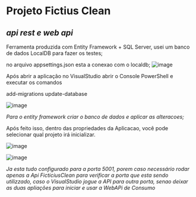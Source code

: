 # Projeto Fictius Clean

<h2><i> api rest e web api </i></h2>

Ferramenta produzida com Entity Framework + SQL Server, usei um banco de dados LocalDB para fazer os testes;

no arquivo appsettings.json esta a conexao com o localdb;
![image](https://user-images.githubusercontent.com/28540187/160851056-fb2fe4cd-7130-415c-bc9a-f91a3575b43a.png)


Após abrir a aplicação no VisualStudio abrir o Console PowerShell e executar os comandos

add-migrations
update-database<br>

![image](https://user-images.githubusercontent.com/28540187/160844513-afee2859-65e0-42ca-b6c6-10a4526b2163.png)

*Para o entity framework criar o banco de dados e aplicar as alteracoes;* <br>

Após feito isso, dentro das propriedades da Aplicacao, você pode selecionar qual projeto irá inicializar.

![image](https://user-images.githubusercontent.com/28540187/160852090-0c4a3db3-24fc-4165-9b96-da49ce119db6.png)

![image](https://user-images.githubusercontent.com/28540187/160844437-588ae821-4414-44d4-b301-81b3acd00dda.png)

<i>Ja esta tudo configurado para a porta 5001, porem caso necessário rodar apenas a Api FicticiusClean para verificar a porta que esta sendo utilizzado, caso o VisualStudio jogue a API para outra porta, senao deixar as duas apliações para iniciar e usar a WebAPi de Consumo</i>
